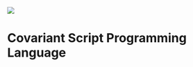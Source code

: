 ![](https://github.com/CovariantStudio/covscript/raw/master/logo/covariant_script_wide.png)
# Covariant Script Programming Language #

